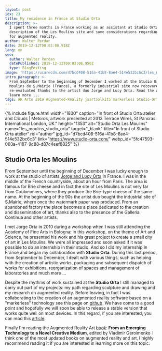 ```yaml
---
layout: post
idx: 23
title: My residence in France at Studio Orta
description: >-
  I spent three months in France working as an assistant at Studio Orta. A brief
  description of the Les Moulins site and some considerations regarding my plans
  for augmented reality.
author: Walter Perdan
date: 2019-12-12T00:03:08.918Z
lang: en
seo:
  author: Walter Perdan
  datePublished: 2019-12-12T00:03:08.950Z
  type: BlogPosting
image: 'https://ucarecdn.com/d7bcd408-516a-41b8-8ae4-514e532bc6c3/les_moulins_studio_orta.jpg'
intro_paragraph: >-
  From September to the beginning of December I worked at the Studio Orta at Les
  Moulins de S.Mairie (France), a formerly industrial site now recovered and
  re-evaluated thanks to the artist duo Jorge and Lucy Orta. Read the article to
  learn more ...
tags: AR Arte 2019 Augmented-Reality jsartoolkit5 markerless Studio-Orta
---
```

{% include figure.html width="1800" caption="In front of Studio Orta atelier and Clouds | Metoros, artwork presented at  2013 Terrace Wires, St Pancras International London, UK." height="1353" alt="Studio Orta Les Moulins" name="les_moulins_studio_orta" target="_blank" title="In front of Studio Orta atelier" rel="author" jpg_id="d7bcd408-516a-41b8-8ae4-514e532bc6c3" link="https://www.studio-orta.com/" webp_id="5fc47593-060a-4187-9c88-d87c4eef8825" %}

## Studio Orta les Moulins

From September until the beginning of December I was lucky enough to work at the studio of artists [Jorge and Lucy Orta](https://www.studio-orta.com/) in France. I was in the middle of the French countryside, about an hour from Paris. The area is famous for Brie cheese and in fact the site of Les Moulins is not very far from Coulommiers, where they produce the Brie-type cheese of the same name. At the beginning of the 90s the artist duo bought the industrial site of S.Mairie, where once the watermark paper was produced. From an abandoned factory the place becomes a place dedicated to the creation and dissemination of art, thanks also to the presence of the Galleria Continua and other artists.

I met Jorge Orta in 2010 during a workshop when I was still attending the Academy of Fine Arts in Bologna: in this workshop, on the theme of Art and Science, he presented his work and his great project to create a small city of art in Les Moulins. We were all impressed and soon asked if it was possible to do an internship in their studio. And so I did my internship in France and began my collaboration with **Studio Orta**. During this last period, from September to December, I dealt with various things, such as helping with the creation of artistic works, packaging and subsequent dispatch of works for exhibitions, reorganization of spaces and management of laboratories and much more ...

Despite the rhythms of work sustained at the **Studio Orta** I still managed to carry out part of my projects: my path regarding sculpture and drawing and my research on augmented reality. Before leaving, in fact I was collaborating to the creation of an augmented reality software based on a "markerless" technology see this page on [github](https://github.com/kalwalt/jsartoolkit5/pull/2). We have come to a good point and hopefully we will soon be able to release a stable version that works quite well on most devices. In this regard, if you are interested, you can read this [article](https://www.kalwaltart.com/blog/2019/08/04/augmented-reality-with-nft-technology/).

Finally I'm reading the Augmented Reality Art [book](https://books.google.it/books?id=GP8pBAAAQBAJ&pg=PR11&dq=augmented+reality+art&hl=it&sa=X&ved=0ahUKEwjdvbS_763mAhXMDuwKHTvuA3QQ6AEIMTAB#v=onepage&q=augmented%20reality%20art&f=false): **From an Emerging Technology to a Novel Creative Medium**, edited by Vladimir Geroimenko I think one of the most updated books on augmented reality and art, I highly recommend reading it if you are interested in learning more on this topic.
